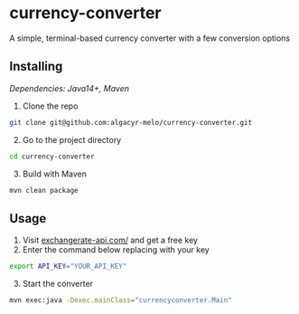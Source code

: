 # currency-converter

A simple, terminal-based currency converter with a few conversion options

## Installing

*Dependencies: Java14+, Maven*

1. Clone the repo
```bash
git clone git@github.com:algacyr-melo/currency-converter.git
```

2. Go to the project directory
```bash
cd currency-converter
```

3. Build with Maven
```bash
mvn clean package
```

## Usage

1. Visit [exchangerate-api.com/](https://www.exchangerate-api.com/) and get a free key
2. Enter the command below replacing with your key
```bash
export API_KEY="YOUR_API_KEY"
```
3. Start the converter
```bash
mvn exec:java -Dexec.mainClass="currencyconverter.Main"
```

